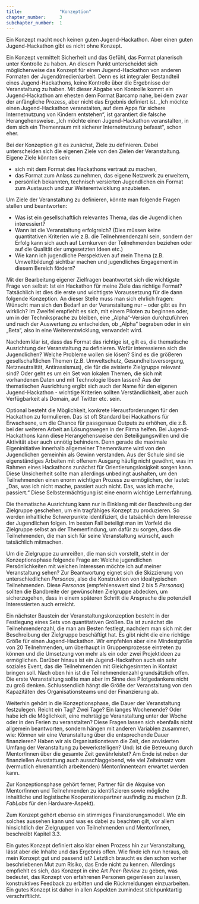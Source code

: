 ```yaml
---
title: 				"Konzeption"
chapter_number: 	3
subchapter_number:	1
---
```


Ein Konzept macht noch keinen guten Jugend-Hackathon. Aber einen guten Jugend-Hackathon gibt es nicht ohne Konzept. 

Ein Konzept vermittelt Sicherheit und das Gefühl, das Format planerisch unter Kontrolle zu haben. An diesem Punkt unterscheidet sich möglicherweise das Konzept für einen Jugend-Hackathon von anderen Formaten der Jugend(medien)arbeit. Denn es ist integraler Bestandteil eines Jugend-Hackathons, keine Kontrolle über die Ergebnisse der Veranstaltung zu haben. Mit dieser Abgabe von Kontrolle kommt ein Jugend-Hackathon am ehesten dem Format Barcamp nahe, bei dem zwar der anfängliche Prozess, aber nicht das Ergebnis definiert ist. „Ich möchte einen Jugend-Hackathon veranstalten, auf dem Apps für sichere Internetnutzung von Kindern entstehen“, ist garantiert die falsche Herangehensweise. „Ich möchte einen Jugend-Hackathon veranstalten, in dem sich ein Themenraum mit sicherer Internetnutzung befasst“, schon eher. 

Bei der Konzeption gilt es zunächst, Ziele zu definieren. Dabei unterscheiden sich die eigenen Ziele von den Zielen der Veranstaltung. Eigene Ziele könnten sein:
* sich mit dem Format des Hackathons vertraut zu machen,
* das Format zum Anlass zu nehmen, das eigene Netzwerk zu erweitern,
* persönlich bekannten, technisch versierten Jugendlichen ein Format zum Austausch und zur Weiterentwicklung anzubieten.

Um Ziele der Veranstaltung zu definieren, könnte man folgende Fragen stellen und beantworten: 
* Was ist ein gesellschaftlich relevantes Thema, das die Jugendlichen interessiert? 
* Wann ist die Veranstaltung erfolgreich? (Dies müssen keine quantitativen Kriterien wie z.B. die Teilnehmendenzahl sein, sondern der Erfolg kann sich auch auf Lernkurven der Teilnehmenden beziehen oder auf die Qualität der umgesetzten Ideen etc.)
* Wie kann ich jugendliche Perspektiven auf mein Thema (z.B. Umweltbildung) sichtbar machen und jugendliches Engagement in diesem Bereich fördern?

Mit der Bearbeitung eigener Zielfragen beantwortet sich die wichtigste Frage von selbst: Ist ein Hackathon für meine Ziele das richtige Format? Tatsächlich ist dies die erste und wichtigste Voraussetzung für die dann folgende Konzeption. An dieser Stelle muss man sich ehrlich fragen: Wünscht man sich den Bedarf an der Veranstaltung nur – oder gibt es ihn wirklich? Im Zweifel empfiehlt es sich, mit einem Piloten zu beginnen oder, um in der Techniksprache zu bleiben, eine „Alpha“-Version durchzuführen und nach der Auswertung zu entscheiden, ob „Alpha“ begraben oder in ein „Beta“, also in eine Weiterentwicklung, verwandelt wird. 

Nachdem klar ist, dass das Format das richtige ist, gilt es, die thematische Ausrichtung der Veranstaltung zu definieren. Wofür interessieren sich die Jugendlichen? Welche Probleme wollen sie lösen? Sind es die größeren gesellschaftlichen Themen (z.B. Umweltschutz, Gesundheitsversorgung, Netzneutralität, Antirassismus), die für die avisierte Zielgruppe relevant sind? Oder geht es um ein Set von lokalen Themen, die sich mit vorhandenen Daten und mit Technologie lösen lassen? 
Aus der thematischen Ausrichtung ergibt sich auch der Name für den eigenen Jugend-Hackathon - wichtige Kriterien sollten Verständlichkeit, aber auch Verfügbarkeit als Domain, auf Twitter etc. sein.

              
Optional besteht die Möglichkeit, konkrete Herausforderungen für den Hackathon zu formulieren. Das ist oft Standard bei Hackathons für Erwachsene, um die Chance für passgenaue Outputs zu erhöhen, die z.B. bei der weiteren Arbeit an Lösungswegen in der Firma helfen. Bei Jugend-Hackathons kann diese Herangehensweise den Beteiligungswillen und die Aktivität aber auch unnötig behindern. Denn gerade die maximale Eigeninitiative innerhalb allgemeiner Themenräume wird von den Jugendlichen gemeinhin als Gewinn verstanden. Aus der Schule sind sie eigenständiges Arbeiten mit offenem Ausgang häufig nicht gewöhnt, was im Rahmen eines Hackathons zunächst für Orientierungslosigkeit sorgen kann. Diese Unsicherheit sollte man allerdings unbedingt aushalten, um den Teilnehmenden einen enorm wichtigen Prozess zu ermöglichen, der lautet: „Das, was ich nicht mache, passiert auch nicht. Das, was ich mache, passiert.“ Diese Selbstermächtigung ist eine enorm wichtige Lernerfahrung.

Die thematische Ausrichtung kann nur in Einklang mit der Beschreibung der Zielgruppe geschehen, um ein tragfähiges Konzept zu produzieren. So werden inhaltliche Schwerpunkte identifiziert, die tatsächlich dem Interesse der Jugendlichen folgen. Im besten Fall beteiligt man im Vorfeld die Zielgruppe selbst an der Themenfindung, um dafür zu sorgen, dass die Teilnehmenden, die man sich für seine Veranstaltung wünscht, auch tatsächlich mitmachen.

Um die Zielgruppe zu umreißen, die man sich vorstellt, steht in der Konzeptionsphase folgende Frage an: Welche jugendlichen Persönlichkeiten mit welchen Interessen möchte ich auf meiner Veranstaltung sehen? Zur Beantwortung eignet sich die Skizzierung von unterschiedlichen *Personas*, also die Konstruktion von idealtypischen Teilnehmenden. Diese *Personas* (empfehlenswert sind 2 bis 5 *Personas*) sollten die Bandbreite der gewünschten Zielgruppe abdecken, um sicherzugehen, dass in einem späteren Schritt die Ansprache die potenziell Interessierten auch erreicht.

­Ein nächster Baustein der Veranstaltungskonzeption besteht in der Festlegung eines Sets von quantitativen Größen. Da ist zunächst die Teilnehmendenzahl, die man am Besten festlegt, nachdem man sich mit der Beschreibung der Zielgruppe beschäftigt hat. Es gibt nicht die eine richtige Größe für einen Jugend-Hackathon. Wir empfehlen aber eine Mindestgröße von 20 Teilnehmenden, um überhaupt in Gruppenprozesse eintreten zu können und die Umsetzung von mehr als ein oder zwei Projektideen zu ermöglichen. Darüber hinaus ist ein Jugend-Hackathon auch ein sehr soziales Event, das die Teilnehmenden mit Gleichgesinnten in Kontakt bringen soll. Nach oben hin ist die Teilnehmendenzahl grundsätzlich offen. Die erste Veranstaltung sollte man aber im Sinne des Pilotgedankens nicht zu groß denken. Schlussendlich hängt die Größe der Veranstaltung von den Kapazitäten des Organisationsteams und der Finanzierung ab.

Weiterhin gehört in die Konzeptionsphase, die Dauer der Veranstaltung festzulegen. Reicht ein Tag? Zwei Tage? Ein langes Wochenende? Oder habe ich die Möglichkeit, eine mehrtägige Veranstaltung unter der Woche oder in den Ferien zu veranstalten? Diese Fragen lassen sich ebenfalls nicht allgemein beantworten, sondern hängen mit anderen Variablen zusammen, wie: Können wir eine Veranstaltung über die entsprechende Dauer finanzieren? Haben wir als Organisationsteam die Zeit, den anvisierten Umfang der Veranstaltung zu bewerkstelligen? Und: Ist die Betreuung durch Mentor/innen über die gesamte Zeit gewährleistet? Am Ende ist neben der finanziellen Ausstattung auch ausschlaggebend, wie viel Zeiteinsatz vom (vermutlich ehrenamtlich arbeitenden) Mentor/innenteam erwartet werden kann.

Zur Konzeptionsphase gehört ferner, Partner für die Akquise von Mentor/innen und Teilnehmenden zu identifizieren sowie mögliche inhaltliche und logistische Kooperationspartner ausfindig zu machen (z.B. *FabLabs* für den Hardware-Aspekt).

Zum Konzept gehört ebenso ein stimmiges Finanzierungsmodell. Wie ein solches aussehen kann und was es dabei zu beachten gilt, vor allem hinsichtlich der Zielgruppen von Teilnehmenden und Mentor/innen, beschreibt Kapitel 3.3.

Ein gutes Konzept definiert also klar einen Prozess hin zur Veranstaltung, lässt aber die Inhalte und das Ergebnis offen. Wie finde ich nun heraus, ob mein Konzept gut und passend ist? Letztlich braucht es den schon vorher beschriebenen Mut zum Risiko, das Ende nicht zu kennen. Allerdings empfiehlt es sich, das Konzept in eine Art *Peer-Review* zu geben, was bedeutet, das Konzept von erfahrenen Personen gegenlesen zu lassen, konstruktives Feedback zu erbitten und die Rückmeldungen einzuarbeiten. Ein gutes Konzept ist daher in allen Aspekten zumindest stichpunktartig verschriftlicht. 